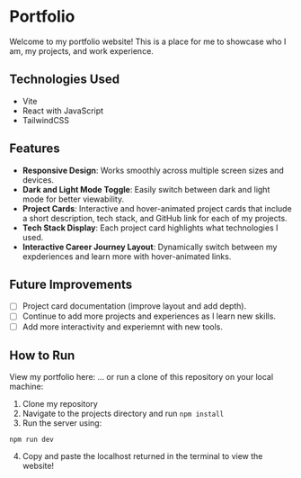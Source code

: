 # Portfolio

Welcome to my portfolio website! This is a place for me to showcase who I am, my projects, and work experience.

## Technologies Used 

<ul>
  <li>Vite</li>
  <li>React with JavaScript</li>
  <li>TailwindCSS</li>
</ul>

## Features

- **Responsive Design**: Works smoothly across multiple screen sizes and devices.
- **Dark and Light Mode Toggle**: Easily switch between dark and light mode for better viewability.
- **Project Cards**: Interactive and hover-animated project cards that include a short description, tech stack, and GitHub link for each of my projects.
- **Tech Stack Display**: Each project card highlights what technologies I used. 
- **Interactive Career Journey Layout**: Dynamically switch between my expderiences and learn more with hover-animated links.

## Future Improvements 

- [ ] Project card documentation (improve layout and add depth).
- [ ] Continue to add more projects and experiences as I learn new skills.
- [ ] Add more interactivity and experiemnt with new tools.

## How to Run 

View my portfolio here: ... or run a clone of this repository on your local machine:

1. Clone my repository 
2. Navigate to the projects directory and run `npm install`
3. Run the server using:
   
```
npm run dev 
```

4. Copy and paste the localhost returned in the terminal to view the website!

